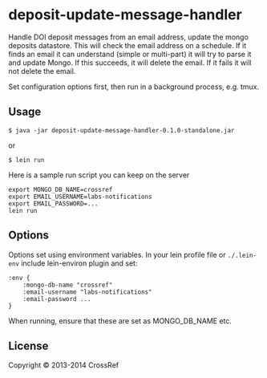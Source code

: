 # deposit-update-message-handler

Handle DOI deposit messages from an email address, update the mongo deposits datastore. This will check the email address on a schedule. If it finds an email it can understand (simple or multi-part) it will try to parse it and update Mongo. If this succeeds, it will delete the email. If it fails it will not delete the email.

Set configuration options first, then run in a background process, e.g. tmux.

## Usage

    $ java -jar deposit-update-message-handler-0.1.0-standalone.jar

or

    $ lein run

Here is a sample run script you can keep on the server

    export MONGO_DB_NAME=crossref
    export EMAIL_USERNAME=labs-notifications
    export EMAIL_PASSWORD=...
    lein run

## Options

Options set using environment variables. In your lein profile file or `./.lein-env` include lein-environ plugin and set:

    :env {
        :mongo-db-name "crossref"
        :email-username "labs-notifications"
        :email-password ...              
    }

When running, ensure that these are set as MONGO_DB_NAME etc.

## License

Copyright © 2013-2014 CrossRef


